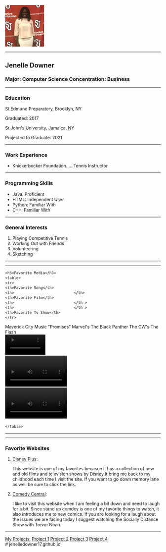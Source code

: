 
<html>
<body>
	<img src="MP1_img1.jpg" width="25%">
<hr>
	<h2>Jenelle Downer</h2>
	<h3>Major: Computer Science Concentration: Business</h3>
<hr>
 	<h3>Education</h3>
	<p>St.Edmund Preparatory, Brooklyn, NY </p>
	<p> Graduated: 2017</p>
	<p> St.John's University, Jamaica, NY</p>
	<p> Projected to Graduate: 2021</p>
<hr>
	<h3>Work Experience</h3>
	<ul>
	<li>Knickerbocker Foundation......Tennis Instructor</li>
	</ul>
<hr>
	<h3>Programming Skills</h3>
	<ul>
	<li>Java: Proficient</li>
	<li>HTML: Independent User</li>
	<li>Python: Familiar With</li>
	<li>C++: Familiar With</li>
	</ul>
<hr>
	<h3>General Interests</h3>
	<ol>
	<li>Playing Competitive Tennis</li>
	<li>Working Out with Friends</li>
	<li>Volunteering</li>
	<li>Sketching</li>
	</ol>
<hr>
<hr>

	<h3>Favorite Media</h3>
	<table>
	<tr>
	<th>Favorite Song</th>
	<th>                           </th>
	<th>Favorite Film</th>
	<th>                           </th >
	<th>                           </th >
	<th>Favorite Tv Show</th>
	</tr>
<tr>
	<td>Maverick City Music "Promises"</td>
	<td>                           </td>
	<td> Marvel's The Black Panther</td>
 	<td>                           </td>
	<td>                           </td>
	<td> The CW's The Flash</td>
	</tr>
	<td> <div id="video_anchor">
	<video width="130" controls>
	<source src="vid4.mp4" type="video/mp4">
	Can't play video
</video>
<td>                           </td>
</div>
</td>
<td> <div id="video_anchor">
	<video width="200" controls>
	<source src="vid2.mp4" type="video/mp4">
	Can't play video
</video>
</div>
</td>
<td>                           </td>
<td>                           </td>
<td> <div id="video_anchor">
	<video width="200" controls>
	<source src="vid3.mp4" type="video/mp4">
	Can't play video
</video>
</div>
</td>


	</table>
<hr>
<hr>
<h3>Favorite Websites</h3>
 <form>
<span>
<ol>
 <li><a href ="http://www.disneyplus.com" target="_blank"> Disney Plus</a>: <p>This website is one of my favorites becasue it has a collection of new and old films and television shows by Disney.It bring me back to my childhood each time I visit the site. If you want to go down memory lane as well be sure to click the link.</p></li>
<li><a href ="http://www.comedycentral.com" target="_blank"> Comedy Central</a>: <p>I like to visit this website when I am feeling a bit down and need to laugh for a bit. Since stand up comdey is one of my favorite things to watch, it also introduces me to new comics. If you are looking for a laugh about the issues we are facing today I suggest watching the Socially Distance Show with Trevor Noah.</p></li>
</ol>
</span>
</form>
<hr>
<div class="project-menu">
	<a href="#"class="active"> My Projects:</a>
	<a href="https://rkileaders.teachable.com/courses/764038/lectures/13897368" target="_blank"> Project 1</a>
	<a href="#"> Project 2</a>
	<a href="#"> Project 3</a>
	<a href="#"> Project 4</a>
<div>
</body>
</html>
# jenelledowner17.github.io
